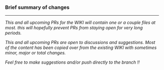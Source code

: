### Brief summary of changes



___

*This and all upcoming PRs for the WIKI will contain one or a couple files at most. this will hopefully prevent PRs from staying open for very long periods.*

*This and all upcoming PRs are open to discussions and suggestions. Most of the content has been copied over from the existing WIKI with sometimes minor, major or total changes.*

*Feel free to make suggestions and/or push directly to the branch !!*
